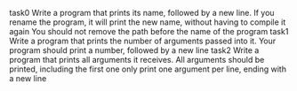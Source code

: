 task0
Write a program that prints its name, followed by a new line.
If you rename the program, it will print the new name, without having to compile it again
You should not remove the path before the name of the program
task1
Write a program that prints the number of arguments passed into it.
Your program should print a number, followed by a new line
task2
Write a program that prints all arguments it receives.
All arguments should be printed, including the first one
only print one argument per line, ending with a new line
